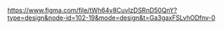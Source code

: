 https://www.figma.com/file/tWh64v8CuvIzDSRnD50QnY?type=design&node-id=102-19&mode=design&t=Ga3gaxFSLvhODfnv-0
